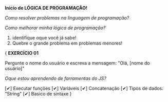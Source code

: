 **Inicio de LÓGICA DE PROGRAMAÇÃO!**

*Como resolver problemas na linguagem de programação?*

*Como melhorar minha lógica de programação?*

1. identifique oque você já sabe!
2. Quebre o grande problema em problemas menores!

{
  **EXERCÍCIO 01**

  Pergunte o nome do usuário e escreva a mensagem:
  "Olá, [nome do usuário]"
  
*Oque estou aprendendo de farramentas do JS?*

[✔] Executar funções
[✔] Variáveis
[✔] Concatenação
[✔] Tipos de dados: "String"
[✔] Basico de sintaxe
}